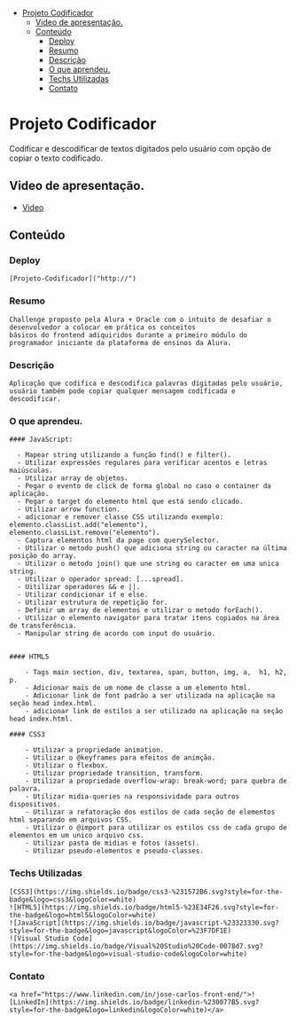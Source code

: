 - [Projeto Codificador](#projeto-codificador)
  - [Video de apresentação.](#video-de-apresentação)
  - [Conteúdo](#conteúdo)
    - [Deploy](#deploy)
    - [Resumo](#resumo)
    - [Descrição](#descrição)
    - [O que aprendeu.](#o-que-aprendeu)
    - [Techs Utilizadas](#techs-utilizadas)
    - [Contato](#contato)

# Projeto Codificador

Codificar e descodificar de textos digitados
pelo usuário com opção de copiar o texto codificado.

## Video de apresentação.

- [Video](./assets/VID_20230103_162500.mp4)

## Conteúdo

### Deploy

    [Projeto-Codificador]("http://")

### Resumo

    Challenge proposto pela Alura + Oracle com o intuito de desafiar o desenvolvedor a colocar em prática os conceitos
    básicos do frontend adiquiridos durante a primeiro módulo do programador iniciante da plataforma de ensinos da Alura.

### Descrição

    Aplicação que codifica e descodifica palavras digitadas pelo usuário, usuário também pode copiar qualquer mensagem codificada e descodificar.

### O que aprendeu.

    #### JavaScript:

      - Mapear string utilizando a função find() e filter().
      - Utilizar expressões regulares para verificar acentos e letras maiúsculas.
      - Utilizar array de objetos.
      - Pegar o evento de click de forma global no caso o container da aplicação.
      - Pegar o target do elemento html que está sendo clicado.
      - Utilizar arrow function.
      - adicionar e remover classe CSS utilizando exemplo: elemento.classList.add("elemento"), elemento.classList.remove("elemento").
      - Captura elementos html da page com querySelector.
      - Utilizar o metodo push() que adiciona string ou caracter na última posição do array.
      - Utilizar o metodo join() que une string ou caracter em uma unica string.
      - Utilizar o operador spread: [...spread].
      - Uitilizar operadores && e ||.
      - Utilizar condicionar if e else.
      - Utilizar estrutura de repetição for.
      - Definir um array de elementos e utilizar o metodo forEach().
      - Utilizar o elemento navigator para tratar itens copiados na área de transferência.
      - Manipular string de acordo com input do usuário.


    #### HTML5

        - Tags main section, div, textarea, span, button, img, a,  h1, h2, p.
        - Adicionar mais de um nome de classe a um elemento html.
        - Adicionar link de font padrão a ser utilizada na aplicação na seção head index.html.
        - adicionar link de estilos a ser utilizado na aplicação na seção head index.html.

    #### CSS3

        - Utilizar a propriedade animation.
        - Utilizar o @keyframes para efeitos de animção.
        - Utilizar o flexbox.
        - Utilizar propriedade transition, transform.
        - Utilizar a propriedade overflow-wrap: break-word; para quebra de palavra.
        - Utilizar midia-queries na responsividade para outros dispositivos.
        - Utilizar a refatoração dos estilos de cada seção de elementos html separando em arquivos CSS.
        - Utilizar o @import para utilizar os estilos css de cada grupo de elementos em um unico arquivo css.
        - Utilizar pasta de midias e fotos (assets).
        - Utilizar pseudo-elementos e pseudo-classes.

### Techs Utilizadas

    [CSS3](https://img.shields.io/badge/css3-%231572B6.svg?style=for-the-badge&logo=css3&logoColor=white)
    ![HTML5](https://img.shields.io/badge/html5-%23E34F26.svg?style=for-the-badge&logo=html5&logoColor=white)
    ![JavaScript](https://img.shields.io/badge/javascript-%23323330.svg?style=for-the-badge&logo=javascript&logoColor=%23F7DF1E)
    ![Visual Studio Code](https://img.shields.io/badge/Visual%20Studio%20Code-0078d7.svg?style=for-the-badge&logo=visual-studio-code&logoColor=white)

### Contato

    <a href="https://www.linkedin.com/in/jose-carlos-front-end/">![LinkedIn](https://img.shields.io/badge/linkedin-%230077B5.svg?style=for-the-badge&logo=linkedin&logoColor=white)</a>
